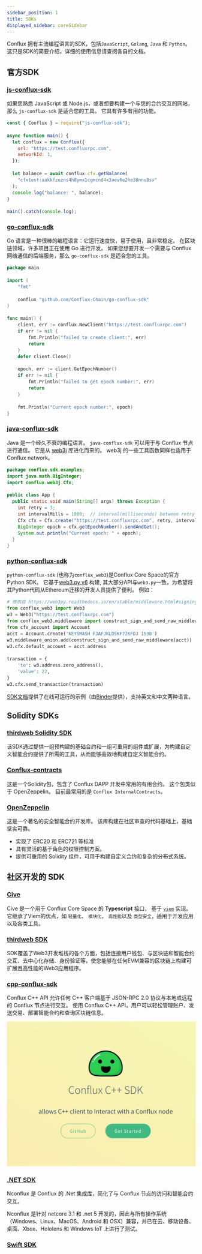 ```yaml
---
sidebar_position: 1
title: SDKs
displayed_sidebar: coreSidebar
---
```


Conflux 拥有主流编程语言的SDK，包括`JavaScript`, `Golang`, `Java` 和 `Python`。 这只是SDK的简要介绍，详细的使用信息请查阅各自的文档。

## 官方SDK

### [js-conflux-sdk](https://confluxnetwork.gitbook.io/js-conflux-sdk/)

如果您熟悉 JavaScript 或 Node.js，或者想要构建一个与您的合约交互的网站，那么 `js-conflux-sdk` 是适合您的工具。 它具有许多有用的功能。

```js
const { Conflux } = require("js-conflux-sdk");

async function main() {
  let conflux = new Conflux({
    url: "https://test.confluxrpc.com",
    networkId: 1,
  });

  let balance = await conflux.cfx.getBalance(
    "cfxtest:aakkfzezns4h8ymx1cgmcnd4x3aev6e2he38nnu8sv"
  );
  console.log("balance: ", balance);
}

main().catch(console.log);
```

### [go-conflux-sdk](https://github.com/conflux-chain/go-conflux-sdk)

Go 语言是一种很棒的编程语言：它运行速度快，易于使用，且非常稳定。 在区块链领域，许多项目正在使用 Go 进行开发。 如果您想要开发一个需要与 Conflux 网络通信的后端服务，那么 `go-conflux-sdk` 是适合您的工具。

```go
package main

import (
    "fmt"

    conflux "github.com/Conflux-Chain/go-conflux-sdk"
)

func main() {
    client, err := conflux.NewClient("https://test.confluxrpc.com")
    if err != nil {
        fmt.Println("failed to create client:", err)
        return
    }
    defer client.Close()

    epoch, err := client.GetEpochNumber()
    if err != nil {
        fmt.Println("failed to get epoch number:", err)
        return
    }

    fmt.Println("Current epoch number:", epoch)
}

```

### [java-conflux-sdk](https://github.com/conflux-chain/java-conflux-sdk)

Java 是一个经久不衰的编程语言。 `java-conflux-sdk` 可以用于与 Conflux 节点进行通信。 它是从 [web3j](https://docs.web3j.io/) 库进化而来的。 web3j 的一些工具函数同样也适用于 Conflux network。

```java
package conflux.sdk.examples;
import java.math.BigInteger;
import conflux.web3j.Cfx;

public class App {
  public static void main(String[] args) throws Exception {
    int retry = 3;
    int intervalMills = 1000;  // interval(milliseconds) between retry
    Cfx cfx = Cfx.create("https://test.confluxrpc.com", retry, intervalMills);
    BigInteger epoch = cfx.getEpochNumber().sendAndGet();
    System.out.println("Current epoch: " + epoch);
  }
}
```

### [python-conflux-sdk](https://github.com/conflux-chain/python-conflux-sdk)

`python-conflux-sdk` (也称为`conflux_web3`)是Conflux Core Space的官方Python SDK。 它基于[web3.py v6](https://github.com/ethereum/web3.py) 构建, 其大部分API与`web3.py`一致，为希望将其Python代码从Ethereum迁移的开发人员提供了便利。 例如：

```python
# 修改自 https://web3py.readthedocs.io/en/stable/middleware.html#signing
from conflux_web3 import Web3
w3 = Web3("https://test.confluxrpc.com")
from conflux_web3.middleware import construct_sign_and_send_raw_middleware
from cfx_account import Account
acct = Account.create('KEYSMASH FJAFJKLDSKF7JKFDJ 1530')
w3.middleware_onion.add(construct_sign_and_send_raw_middleware(acct))
w3.cfx.default_account = acct.address

transaction = {
    'to': w3.address.zero_address(),
    'value': 22,
}
w3.cfx.send_transaction(transaction)
```

[SDK文档](https://python-conflux-sdk.readthedocs.io/en/latest/README.html)提供了在线可运行的示例（由[Binder](https://mybinder.org/)提供），支持英文和中文两种语言。

## Solidity SDKs

### [thirdweb Solidity SDK](https://portal.thirdweb.com/solidity)

该SDK通过提供一组预构建的基础合约和一组可重用的组件或扩展，为构建自定义智能合约提供了所需的工具，从而能够高效地构建自定义智能合约。

### [Conflux-contracts](https://github.com/conflux-fans/conflux-contracts)

这是一个Solidity包，包含了 Conflux DAPP 开发中常用的有用合约。 这个包类似于 OpenZeppelin。 目前最常用的是 `Conflux InternalContracts`。

### [OpenZeppelin](https://docs.openzeppelin.com/contracts/4.x/)

这是一个著名的安全智能合约开发库。 该库构建在社区审查的代码基础上，基础坚实可靠。

- 实现了 ERC20 和 ERC721 等标准
- 具有灵活的基于角色的权限控制方案。
- 提供可重用的 Solidity 组件，可用于构建自定义合约和复杂的分布式系统。

## 社区开发的 SDK

### [Cive](https://cive.zyx.ee/)

Cive 是一个用于 Conflux Core Space 的 **Typescript** 接口， 基于 [`viem`](https://viem.sh/) 实现。 它继承了Viem的优点，如 `轻量化`、 `模块化`， `高性能`以及 `类型安全`，适用于开发应用以及各类工具。

### [thirdweb SDK](https://portal.thirdweb.com/sdk)

SDK覆盖了Web3开发堆栈的各个方面，包括连接用户钱包、与区块链和智能合约交互、去中心化存储、身份验证等，使您能够在任何EVM兼容的区块链上构建可扩展且高性能的Web3应用程序。

### [cpp-conflux-sdk](https://csyangbinbin.github.io/cpp-conflux-sdk/)

Conflux C++ API 允许任何 C++ 客户端基于 JSON-RPC 2.0 协议与本地或远程的 Conflux 节点进行交互。 使用 Conflux C++ API，用户可以轻松管理账户、发送交易、部署智能合约和查询区块链信息。

![CPP-SDK](../image/CPP-SDK-shot.png)

### [.NET SDK](https://github.com/Nconflux/Conflux.net.SDK)

Nconflux 是 Conflux 的 .Net 集成库，简化了与 Conflux 节点的访问和智能合约交互。

Nconflux 是针对 netcore 3.1 和 .net 5 开发的，因此与所有操作系统（Windows、Linux、MacOS、Android 和 OSX）兼容，并已在云、移动设备、桌面、Xbox、Hololens 和 Windows IoT 上进行了测试。

### [Swift SDK](https://github.com/Conflux-Chain/swift-conflux-wallet-sdk)
